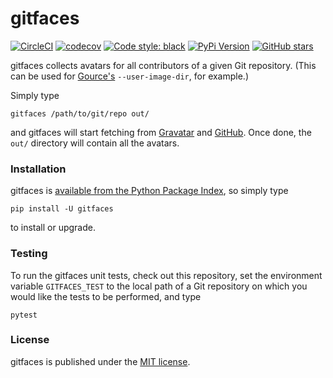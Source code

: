 # gitfaces

[![CircleCI](https://img.shields.io/circleci/project/github/nschloe/gitfaces/master.svg)](https://circleci.com/gh/nschloe/gitfaces)
[![codecov](https://img.shields.io/codecov/c/github/nschloe/gitfaces.svg)](https://codecov.io/gh/nschloe/gitfaces)
[![Code style: black](https://img.shields.io/badge/code%20style-black-000000.svg)](https://github.com/psf/black)
[![PyPi Version](https://img.shields.io/pypi/v/gitfaces.svg)](https://pypi.org/project/gitfaces)
[![GitHub stars](https://img.shields.io/github/stars/nschloe/gitfaces.svg?logo=github&label=Stars&logoColor=white)](https://github.com/nschloe/gitfaces)

gitfaces collects avatars for all contributors of a given Git repository. (This
can be used for [Gource's](https://github.com/acaudwell/Gource)
`--user-image-dir`, for example.)

Simply type
```
gitfaces /path/to/git/repo out/
```
and gitfaces will start fetching from [Gravatar](https://en.gravatar.com/) and
[GitHub](https://github.com/). Once done, the `out/` directory will contain
all the avatars.

### Installation

gitfaces is [available from the Python Package
Index](https://pypi.org/project/gitfaces/), so simply type
```
pip install -U gitfaces
```
to install or upgrade.

### Testing

To run the gitfaces unit tests, check out this repository, set the environment
variable `GITFACES_TEST` to the local path of a Git repository on which you
would like the tests to be performed, and type
```
pytest
```

### License

gitfaces is published under the [MIT license](https://en.wikipedia.org/wiki/MIT_License).
